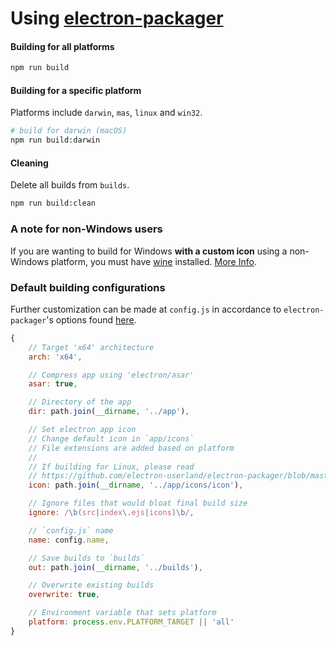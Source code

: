 # Using [electron-packager](https://github.com/electron-userland/electron-packager)

#### Building for all platforms

```bash
npm run build
```

#### Building for a specific platform

Platforms include `darwin`, `mas`, `linux` and `win32`.

```bash
# build for darwin (macOS)
npm run build:darwin
```

#### Cleaning

Delete all builds from `builds`.

```bash
npm run build:clean
```

### A note for non-Windows users

If you are wanting to build for Windows **with a custom icon** using a non-Windows platform, you must have [wine](https://www.winehq.org/) installed. [More Info](https://github.com/electron-userland/electron-packager#building-windows-apps-from-non-windows-platforms).

### Default building configurations

Further customization can be made at `config.js` in accordance to `electron-packager`'s options found [here](https://github.com/electron-userland/electron-packager/blob/master/docs/api.md#options).

```js
{
    // Target 'x64' architecture
    arch: 'x64',

    // Compress app using 'electron/asar'
    asar: true,

    // Directory of the app
    dir: path.join(__dirname, '../app'),

    // Set electron app icon
    // Change default icon in `app/icons`
    // File extensions are added based on platform
    //
    // If building for Linux, please read
    // https://github.com/electron-userland/electron-packager/blob/master/docs/api.md#icon
    icon: path.join(__dirname, '../app/icons/icon'),

    // Ignore files that would bloat final build size
    ignore: /\b(src|index\.ejs|icons)\b/,

    // `config.js` name
    name: config.name,

    // Save builds to `builds`
    out: path.join(__dirname, '../builds'),

    // Overwrite existing builds
    overwrite: true,

    // Environment variable that sets platform
    platform: process.env.PLATFORM_TARGET || 'all'
}
```


